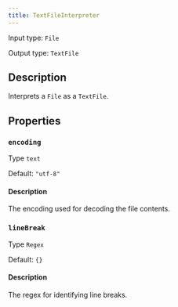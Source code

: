 ```yaml
---
title: TextFileInterpreter
---
```


<!-- Do NOT change this document as it is auto-generated from the language server -->

Input type: `File`

Output type: `TextFile`

## Description

Interprets a `File` as a `TextFile`.

## Properties

### `encoding`

Type `text`

Default: `"utf-8"`

#### Description

The encoding used for decoding the file contents.

### `lineBreak`

Type `Regex`

Default: `{}`

#### Description

The regex for identifying line breaks.
